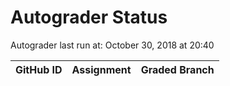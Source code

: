 # Autograder Status
Autograder last run at: October 30, 2018 at 20:40

| GitHub ID | Assignment | Graded Branch |
|-----------|------------|---------------|
